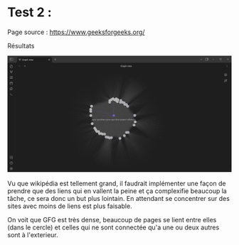 # Test 2 :
 Page source : https://www.geeksforgeeks.org/
 
 Résultats
 
 ![t2](img\test2.png)

 Vu que wikipédia est tellement grand, il faudrait implémenter une façon de prendre que des liens qui en vallent la peine et ça complexifie beaucoup la tâche, ce sera donc un but plus lointain.
 En attendant se concentrer sur des sites avec moins de liens est plus faisable. 

 On voit que GFG est très dense, beaucoup de pages se lient entre elles (dans le cercle) et celles qui ne sont connectée qu'a une ou deux autres sont à l'exterieur.